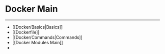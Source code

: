 # Docker Main
***
- [[Docker/Basics|Basics]]
- [[Dockerfile]]
- [[Docker/Commands|Commands]]
- [[Docker Modules Main]]
- 
